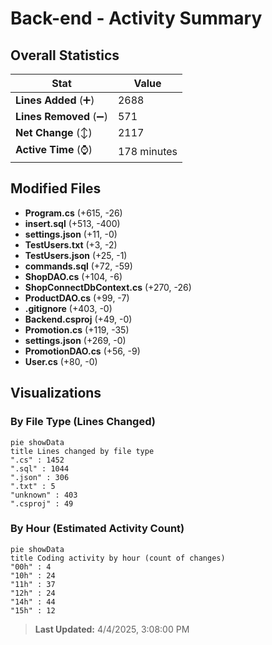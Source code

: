# Back-end - Activity Summary 

## Overall Statistics

| Stat                   | Value                                                             |
| ---------------------- | ----------------------------------------------------------------- |
| **Lines Added** (➕)   | 2688                                          |
| **Lines Removed** (➖) | 571                                        |
| **Net Change** (↕)    | 2117                |
| **Active Time** (⌚)   | 178 minutes |


## Modified Files
- **Program.cs** (+615, -26)
- **insert.sql** (+513, -400)
- **settings.json** (+11, -0)
- **TestUsers.txt** (+3, -2)
- **TestUsers.json** (+25, -1)
- **commands.sql** (+72, -59)
- **ShopDAO.cs** (+104, -6)
- **ShopConnectDbContext.cs** (+270, -26)
- **ProductDAO.cs** (+99, -7)
- **.gitignore** (+403, -0)
- **Backend.csproj** (+49, -0)
- **Promotion.cs** (+119, -35)
- **settings.json** (+269, -0)
- **PromotionDAO.cs** (+56, -9)
- **User.cs** (+80, -0)

## Visualizations

### By File Type (Lines Changed)

```mermaid
pie showData
title Lines changed by file type
".cs" : 1452
".sql" : 1044
".json" : 306
".txt" : 5
"unknown" : 403
".csproj" : 49
```

### By Hour (Estimated Activity Count)

```mermaid
pie showData
title Coding activity by hour (count of changes)
"00h" : 4
"10h" : 24
"11h" : 37
"12h" : 24
"14h" : 44
"15h" : 12
```


> **Last Updated:** 4/4/2025, 3:08:00 PM